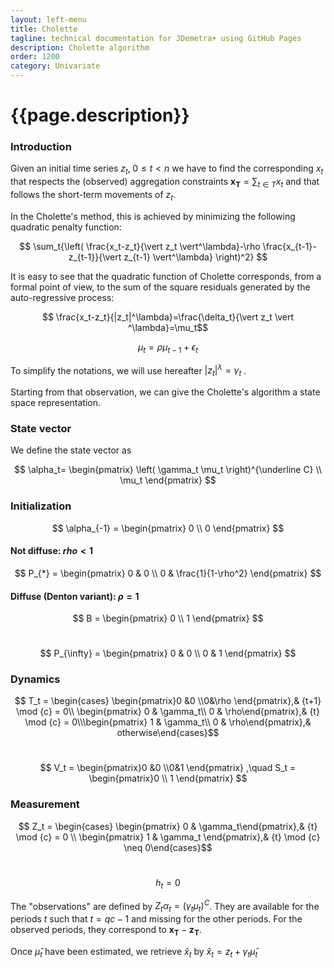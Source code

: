 ```yaml
---
layout: left-menu
title: Cholette 
tagline: technical documentation for JDemetra+ using GitHub Pages
description: Cholette algorithm
order: 1200
category: Univariate
---
```


# {{page.description}}

### Introduction

Given an initial time series $z_t,\; 0 \le t < n$ we have to find the corresponding  $x_t$ that respects the (observed) aggregation constraints $\mathbf{x_T} =\sum_{t \in T}x_t$ and that follows the short-term movements of $z_t$.

In the Cholette's method, this is achieved by minimizing the following quadratic penalty function:

$$ \sum_t{\left( \frac{x_t-z_t}{\vert z_t \vert^\lambda}-\rho \frac{x_{t-1}-z_{t-1}}{\vert z_{t-1} \vert^\lambda} \right)^2} $$

It is easy to see that the quadratic function of Cholette corresponds, from a formal point of view, to the sum of the square residuals generated by the auto-regressive process:

$$ \frac{x_t-z_t}{|z_t|^\lambda}=\frac{\delta_t}{\vert z_t \vert ^\lambda}=\mu_t$$

$$ \mu_t = \rho \mu_{t-1} + \epsilon_t $$

To simplify the notations, we will use hereafter $\vert z_t \vert^\lambda=\gamma_t$ .

Starting from that observation, we can give the Cholette's algorithm a state space representation.


### State vector

We define the state vector as

$$ \alpha_t= \begin{pmatrix}  \left( \gamma_t \mu_t \right)^{\underline C} \\ \mu_t \end{pmatrix} $$


### Initialization 

$$ \alpha_{-1} = \begin{pmatrix}  0 \\ 0 \end{pmatrix} $$

#### Not diffuse: $rho<1$

$$ P_{*} = \begin{pmatrix}  0  & 0 \\ 0 & \frac{1}{1-\rho^2} \end{pmatrix} $$

#### Diffuse (Denton variant): $\rho=1$

$$ B = \begin{pmatrix}  0 \\ 1 \end{pmatrix} $$
<br>

$$ P_{\infty} = \begin{pmatrix}  0 & 0 \\ 0 & 1 \end{pmatrix} $$
### Dynamics 

$$ T_t = \begin{cases} \begin{pmatrix}0 &0  \\0&\rho \end{pmatrix},& {t+1} \mod {c} = 0\\ \begin{pmatrix} 0 & \gamma_t\\ 0 & \rho\end{pmatrix},& {t} \mod {c} = 0\\\begin{pmatrix} 1 & \gamma_t\\ 0 & \rho\end{pmatrix},&  otherwise\end{cases}$$
<br>

$$ V_t = \begin{pmatrix}0 &0  \\0&1 \end{pmatrix} ,\quad S_t = \begin{pmatrix}0 \\ 1 \end{pmatrix} $$

### Measurement

$$ Z_t = \begin{cases} \begin{pmatrix} 0 & \gamma_t\end{pmatrix},& {t} \mod {c} = 0 \\ \begin{pmatrix} 1 & \gamma_t \end{pmatrix},& {t} \mod {c} \neq 0\end{cases}$$
<br>

$$ h_t = 0 $$

The "observations" are defined by $Z_t \alpha_t=\left(\gamma_t \mu_t \right)^C$. They are available for the periods $t$ such that $t=q c-1$ and missing for the other periods. For the observed periods, they correspond to $\mathbf{x_T}-\mathbf{z_T}$.

Once $\hat\mu_t$ have been estimated, we retrieve $\hat x_t$ by $\hat x_t=z_t+\gamma_t\hat\mu_t$

